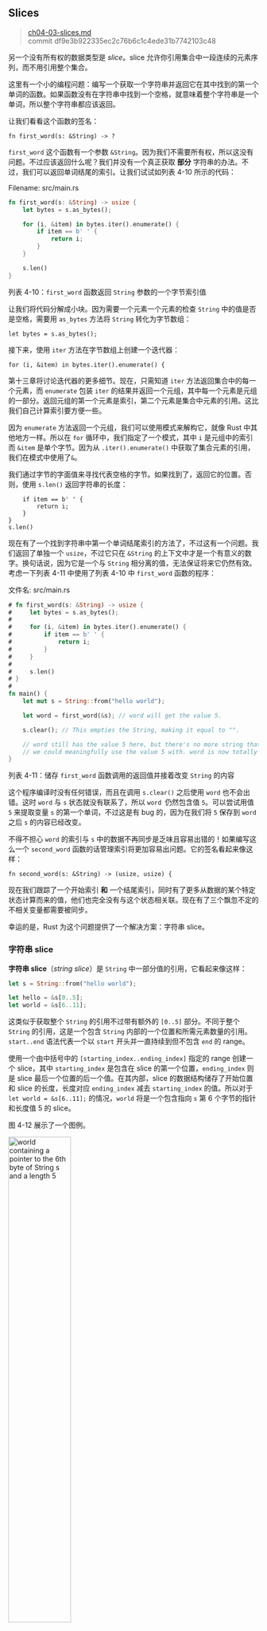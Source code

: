 ## Slices

> [ch04-03-slices.md](https://github.com/rust-lang/book/blob/master/second-edition/src/ch04-03-slices.md)
> <br>
> commit df9e3b922335ec2c76b6c1c4ede31b7742103c48

另一个没有所有权的数据类型是 *slice*。slice 允许你引用集合中一段连续的元素序列，而不用引用整个集合。

这里有一个小的编程问题：编写一个获取一个字符串并返回它在其中找到的第一个单词的函数。如果函数没有在字符串中找到一个空格，就意味着整个字符串是一个单词，所以整个字符串都应该返回。

让我们看看这个函数的签名：

```rust,ignore
fn first_word(s: &String) -> ?
```

`first_word` 这个函数有一个参数 `&String`。因为我们不需要所有权，所以这没有问题。不过应该返回什么呢？我们并没有一个真正获取 **部分** 字符串的办法。不过，我们可以返回单词结尾的索引。让我们试试如列表 4-10 所示的代码：

<span class="filename">Filename: src/main.rs</span>

```rust
fn first_word(s: &String) -> usize {
    let bytes = s.as_bytes();

    for (i, &item) in bytes.iter().enumerate() {
        if item == b' ' {
            return i;
        }
    }

    s.len()
}
```

<span class="caption">列表 4-10：`first_word` 函数返回 `String` 参数的一个字节索引值</span>

让我们将代码分解成小块。因为需要一个元素一个元素的检查 `String` 中的值是否是空格，需要用 `as_bytes` 方法将 `String` 转化为字节数组：

```rust,ignore
let bytes = s.as_bytes();
```

接下来，使用 `iter` 方法在字节数组上创建一个迭代器：

```rust,ignore
for (i, &item) in bytes.iter().enumerate() {
```

第十三章将讨论迭代器的更多细节。现在，只需知道 `iter` 方法返回集合中的每一个元素，而 `enumerate` 包装 `iter` 的结果并返回一个元组，其中每一个元素是元组的一部分。返回元组的第一个元素是索引，第二个元素是集合中元素的引用。这比我们自己计算索引要方便一些。

因为 `enumerate` 方法返回一个元组，我们可以使用模式来解构它，就像 Rust 中其他地方一样。所以在 `for` 循环中，我们指定了一个模式，其中 `i` 是元组中的索引而 `&item` 是单个字节。因为从 `.iter().enumerate()` 中获取了集合元素的引用，我们在模式中使用了`&`。

我们通过字节的字面值来寻找代表空格的字节。如果找到了，返回它的位置。否则，使用 `s.len()` 返回字符串的长度：

```rust,ignore
    if item == b' ' {
        return i;
    }
}
s.len()
```

现在有了一个找到字符串中第一个单词结尾索引的方法了，不过这有一个问题。我们返回了单独一个 `usize`，不过它只在 `&String` 的上下文中才是一个有意义的数字。换句话说，因为它是一个与 `String` 相分离的值，无法保证将来它仍然有效。考虑一下列表 4-11 中使用了列表 4-10 中 `first_word` 函数的程序：

<span class="filename">文件名: src/main.rs</span>

```rust
# fn first_word(s: &String) -> usize {
#     let bytes = s.as_bytes();
#
#     for (i, &item) in bytes.iter().enumerate() {
#         if item == b' ' {
#             return i;
#         }
#     }
#
#     s.len()
# }
#
fn main() {
    let mut s = String::from("hello world");

    let word = first_word(&s); // word will get the value 5.

    s.clear(); // This empties the String, making it equal to "".

    // word still has the value 5 here, but there's no more string that
    // we could meaningfully use the value 5 with. word is now totally invalid!
}
```

<span class="caption">列表 4-11：储存 `first_word` 函数调用的返回值并接着改变 `String` 的内容</span>

这个程序编译时没有任何错误，而且在调用 `s.clear()` 之后使用 `word` 也不会出错。这时 `word` 与 `s` 状态就没有联系了，所以 `word `仍然包含值 `5`。可以尝试用值 `5` 来提取变量 `s` 的第一个单词，不过这是有 bug 的，因为在我们将 `5` 保存到 `word` 之后 `s` 的内容已经改变。

不得不担心 `word` 的索引与 `s` 中的数据不再同步是乏味且容易出错的！如果编写这么一个 `second_word` 函数的话管理索引将更加容易出问题。它的签名看起来像这样：

```rust,ignore
fn second_word(s: &String) -> (usize, usize) {
```

现在我们跟踪了一个开始索引 **和** 一个结尾索引，同时有了更多从数据的某个特定状态计算而来的值，他们也完全没有与这个状态相关联。现在有了三个飘忽不定的不相关变量都需要被同步。

幸运的是，Rust 为这个问题提供了一个解决方案：字符串 slice。

### 字符串 slice

**字符串 slice**（*string slice*）是 `String` 中一部分值的引用，它看起来像这样：

```rust
let s = String::from("hello world");

let hello = &s[0..5];
let world = &s[6..11];
```

这类似于获取整个 `String` 的引用不过带有额外的 `[0..5]` 部分。不同于整个 `String` 的引用，这是一个包含 `String` 内部的一个位置和所需元素数量的引用。`start..end` 语法代表一个以 `start` 开头并一直持续到但不包含 `end` 的 range。

使用一个由中括号中的 `[starting_index..ending_index]` 指定的 range 创建一个 slice，其中 `starting_index` 是包含在 slice 的第一个位置，`ending_index` 则是 slice 最后一个位置的后一个值。在其内部，slice 的数据结构储存了开始位置和 slice 的长度，长度对应 `ending_index` 减去 `starting_index` 的值。所以对于 `let world = &s[6..11];` 的情况，`world` 将是一个包含指向 `s` 第 6 个字节的指针和长度值 5 的 slice。

图 4-12 展示了一个图例。

<img alt="world containing a pointer to the 6th byte of String s and a length 5" src="img/trpl04-06.svg" class="center" style="width: 50%;" />

<span class="caption">图 4-12：引用了部分 `String` 的字符串 slice</span>

对于 Rust 的 `..` range 语法，如果想要从第一个索引（0）开始，可以不写两个点号之前的值。换句话说，如下两个语句是相同的：

```rust
let s = String::from("hello");

let slice = &s[0..2];
let slice = &s[..2];
```

由此类推，如果 slice 包含 `String` 的最后一个字节，也可以舍弃尾部的数字。这意味着如下也是相同的：

```rust
let s = String::from("hello");

let len = s.len();

let slice = &s[3..len];
let slice = &s[3..];
```

也可以同时舍弃这两个值来获取一个整个字符串的 slice。所以如下亦是相同的：

```rust
let s = String::from("hello");

let len = s.len();

let slice = &s[0..len];
let slice = &s[..];
```

在记住所有这些知识后，让我们重写 `first_word` 来返回一个 slice。“字符串 slice” 的类型签名写作 `&str`：

<span class="filename">文件名: src/main.rs</span>

```rust
fn first_word(s: &String) -> &str {
    let bytes = s.as_bytes();

    for (i, &item) in bytes.iter().enumerate() {
        if item == b' ' {
            return &s[0..i];
        }
    }

    &s[..]
}
```

我们使用跟列表 4-10 相同的方式获取单词结尾的索引，通过寻找第一个出现的空格。当我们找到一个空格，我们返回一个索引，它使用字符串的开始和空格的索引来作为开始和结束的索引。

现在当调用 `first_word` 时，会返回一个单独的与底层数据相联系的值。这个值由一个 slice 开始位置的引用和 slice 中元素的数量组成。

`second_word`函数也可以改为返回一个 slice：

```rust,ignore
fn second_word(s: &String) -> &str {
```

现在我们有了一个不易混杂的直观的 API 了，因为编译器会确保指向 `String` 的引用保持有效。还记得列表 4-11 程序中，那个当我们获取第一个单词结尾的索引不过接着就清除了字符串所以索引就无效了的 bug 吗？那些代码逻辑上是不正确的，不过却没有表现出任何直接的错误。问题会在之后尝试对空字符串使用第一个单词的索引时出现。slice 就不可能出现这种 bug 并让我们更早的知道出问题了。使用 slice 版本的 `first_word` 会抛出一个编译时错误：

<span class="filename">Filename: src/main.rs</span>

```rust,ignore
fn main() {
    let mut s = String::from("hello world");

    let word = first_word(&s);

    s.clear(); // Error!
}
```

这里是编译错误：

```text
17:6 error: cannot borrow `s` as mutable because it is also borrowed as
            immutable [E0502]
    s.clear(); // Error!
    ^
15:29 note: previous borrow of `s` occurs here; the immutable borrow prevents
            subsequent moves or mutable borrows of `s` until the borrow ends
    let word = first_word(&s);
                           ^
18:2 note: previous borrow ends here
fn main() {

}
^
```

回忆一下借用规则，当拥有某值的不可变引用时，就不能再获取一个可变引用。因为 `clear` 需要清空 `String`，它尝试获取一个可变引用，它失败了。Rust 不仅使得我们的 API 简单易用，也在编译时就消除了一整类的错误！

#### 字符串字面值就是 slice

还记得我们讲到过字符串字面值被储存在二进制文件中吗。现在知道 slice 了，我们就可以正确的理解字符串字面值了：

```rust
let s = "Hello, world!";
```

这里 `s` 的类型是 `&str`：它是一个指向二进制程序特定位置的 slice。这也就是为什么字符串字面值是不可变的；`&str` 是一个不可变引用。

#### 字符串 slice 作为参数

在知道了能够获取字面值和 `String` 的 slice 后引起了另一个对 `first_word` 的改进，这是它的签名：

```rust,ignore
fn first_word(s: &String) -> &str {
```

相反一个更有经验的 Rustacean 会写下如下这一行，因为它使得可以对 `String` 和 `&str` 使用相同的函数：

```rust,ignore
fn first_word(s: &str) -> &str {
```

如果有一个字符串 slice，可以直接传递它。如果有一个 `String`，则可以传递整个 `String` 的 slice。定义一个获取字符串 slice 而不是字符串引用的函数使得我们的 API 更加通用并且不会丢失任何功能：

<span class="filename">Filename: src/main.rs</span>

```rust
# fn first_word(s: &str) -> &str {
#     let bytes = s.as_bytes();
#
#     for (i, &item) in bytes.iter().enumerate() {
#         if item == b' ' {
#             return &s[0..i];
#         }
#     }
#
#     &s[..]
# }
fn main() {
    let my_string = String::from("hello world");

    // first_word works on slices of `String`s
    let word = first_word(&my_string[..]);

    let my_string_literal = "hello world";

    // first_word works on slices of string literals
    let word = first_word(&my_string_literal[..]);

    // since string literals *are* string slices already,
    // this works too, without the slice syntax!
    let word = first_word(my_string_literal);
}
```

### 其他 slice

字符串 slice，正如你想象的那样，是针对字符串的。不过也有更通用的 slice 类型。考虑一下这个数组：

```rust
let a = [1, 2, 3, 4, 5];
```

就跟我们想要获取字符串的一部分那样，我们也会想要引用数组的一部分，而我们可以这样做：

```rust
let a = [1, 2, 3, 4, 5];

let slice = &a[1..3];
```

这个 slice 的类型是 `&[i32]`。它跟以跟字符串 slice 一样的方式工作，通过储存第一个元素的引用和一个长度。你可以对其他所有类型的集合使用这类 slice。第八章讲到 vector 时会详细讨论这些集合。

## 总结

所有权、借用和 slice 这些概念是 Rust 何以在编译时保障内存安全的关键所在。Rust 像其他系统编程语言那样给予你对内存使用的控制，但拥有数据所有者在离开作用域后自动清除其数据的功能意味着你无须额外编写和调试相关的控制代码。

所有权系统影响了 Rust 中其他很多部分如何工作，所以我们还会继续讲到这些概念，这将贯穿本书的余下内容。让我们开始下一个章节，来看看如何将多份数据组合进一个 `struct` 中。